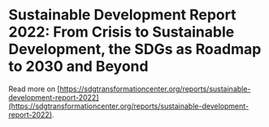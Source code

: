 # Sustainable Development Report 2022: From Crisis to Sustainable Development, the SDGs as Roadmap to 2030 and Beyond

Read more on [https://sdgtransformationcenter.org/reports/sustainable-development-report-2022](https://sdgtransformationcenter.org/reports/sustainable-development-report-2022).